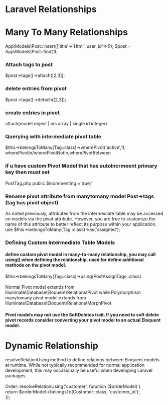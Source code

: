 # Laravel Relationships
# Many To Many Relationships
App\Models\Post::insert(['title'=>'Html','user_id'=>1]);
 $post = App\Models\Post::find(1);
 
 ### Attach tags to post
 $post->tags()->attach([2,3]);
 
### delete entries from pivot
 $post->tags()->detach([2,3]);

### create entries in pivot
attach(model object | ids array | single id integer)


### Querying with intermediate pivot table
$this->belongsToMany(Tag::class)->wherePivot('active',1);
wherePivotIn/wherePivotNotIn,wherePivotBetween

### if u have custom Pivot Model that has autoincrmeent primary key then must set
PostTag.php public $incrementing = true;'

### Rename pivot attribute from manytomany model Post->tags (tag has pivot object)
As noted previously, attributes from the intermediate table may be accessed on models 
via the pivot attribute. However, you are free to customize the name of this attribute to 
better reflect its purpose within your application.
use $this->belongsToMany(Tag::class)->as('assigned');

### Defining Custom Intermediate Table Models

#### define custom pivot model in many-to-many relationship, you may call using() when defining the relationship. used for define additional methods on the pivot model.
$this->belongsToMany(Tag::class)->using(PostAssignTags::class) <br/><br/>
Normal Pivot model extends from Illuminate\Database\Eloquent\Relations\Pivot while Polymorphism manytomany pivot model extends from Illuminate\Database\Eloquent\Relations\MorphPivot 

#### Pivot models may not use the SoftDeletes trait. If you need to soft delete pivot records consider converting your pivot model to an actual Eloquent model.
# Dynamic Relationship
resolveRelationUsing method to define relations between Eloquent models at runtime. While not typically recommended for normal application development, this may occasionally be useful when developing Laravel packages.<br/>
<br/> Order::resolveRelationUsing('customer', function ($orderModel) {<br/>
    return $orderModel->belongsTo(Customer::class, 'customer_id');<br/>
});
